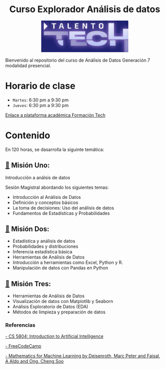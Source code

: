 <h1 align="center">Curso Explorador Análisis de datos </h1>

<p align="center">
<img src="./Logos/logo.png" height="100">
</p>

Bienvenido al repositorio del curso de Análisis de Datos Generación 7 modalidad presencial. 


# Horario de clase

- `Martes`: 6:30 pm a 9:30 pm
- `Jueves`: 6:30 pm a 9:30 pm

<a href="https://imaster.academy/login/index.php" target="_blank">Enlace a plataforma académica Formación Tech</a>


<!-- Este repositorio está organizado de la siguiente manera:

- `logos/`: Carpeta que contiene los logos relacionados con el curso.
- `código/`: Ejemplos de código fuente en Python para diferentes módulos del curso.
- `README.md`: Este archivo, que proporciona una visión general y guía sobre el repositorio. -->

# Contenido
En 120 horas, se dasarrolla la siguinte temática:

##  [📂](./MisiónUno/) Misión Uno:
Introducción a análsis de datos

Sesión Magistral abordando los siguientes temas:
- Introducción al Análisis de Datos
- Definición y conceptos básicos 
- La toma de decisiones: Uso del análisis de datos 
- Fundamentos de Estadísticas y Probabilidades


## [📂](./Misión%20Dos/) Misión Dos:


-	Estadística y análisis de datos
-	Probabilidades y distribuciones 
-	Inferencia estadística básica     
-	Herramientas de Análisis de Datos
-	Introducción a herramientas como Excel, Python y R. 
-	Manipulación de datos con Pandas en Python 

## [📂](./Misión%20Tres/) Misión Tres:

-	Herramientas de Análisis de Datos            
-	Visualización de datos con Matplotlib y Seaborn 
-	Análisis Exploratorio de Datos (EDA)
-	Métodos de limpieza y preparación de datos 

### Referencias 

<a href="https://www.youtube.com/playlist?list=PLUenpfvlyoa0PB6_kqJ9WU7m6i6z1RhfJ" target="_blank">- CS 5804: Introduction to Artificial Intelligence </a>

<a href="https://www.freecodecamp.org/" target="_blank">- FreeCodeCamp </a>

<a href="https://mml-book.github.io/book/mml-book.pdf" target="_blank">- Mathematics for Machine Learning by Deisenroth, Marc Peter and Faisal, A Aldo and Ong, Cheng Soo</a>
